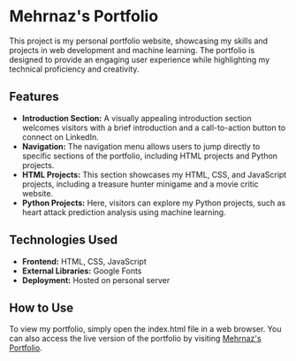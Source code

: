 # Mehrnaz's Portfolio
This project is my personal portfolio website, showcasing my skills and projects in web development and machine learning. The portfolio is designed to provide an engaging user experience while highlighting my technical proficiency and creativity.

## Features

- **Introduction Section:** A visually appealing introduction section welcomes visitors with a brief introduction and a call-to-action button to connect on LinkedIn.
- **Navigation:** The navigation menu allows users to jump directly to specific sections of the portfolio, including HTML projects and Python projects.
- **HTML Projects:** This section showcases my HTML, CSS, and JavaScript projects, including a treasure hunter minigame and a movie critic website.
- **Python Projects:** Here, visitors can explore my Python projects, such as heart attack prediction analysis using machine learning.

## Technologies Used
- **Frontend:** HTML, CSS, JavaScript
- **External Libraries:** Google Fonts
- **Deployment:** Hosted on personal server

## How to Use
To view my portfolio, simply open the index.html file in a web browser. You can also access the live version of the portfolio by visiting [Mehrnaz's Portfolio](https://mehrnaz-m.github.io/Portfolio/).
